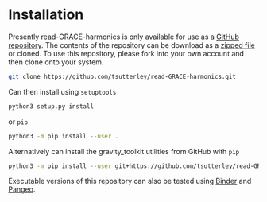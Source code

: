 Installation
============

Presently read-GRACE-harmonics is only available for use as a [GitHub repository](https://github.com/tsutterley/read-GRACE-harmonics).
The contents of the repository can be download as a [zipped file](https://github.com/tsutterley/read-GRACE-harmonics/archive/master.zip)  or cloned.
To use this repository, please fork into your own account and then clone onto your system.  
```bash
git clone https://github.com/tsutterley/read-GRACE-harmonics.git
```
Can then install using `setuptools`
```bash
python3 setup.py install
```
or `pip`
```bash
python3 -m pip install --user .
```

Alternatively can install the gravity_toolkit utilities from GitHub with `pip`
```bash
python3 -m pip install --user git+https://github.com/tsutterley/read-GRACE-harmonics.git
```

Executable versions of this repository can also be tested using [Binder](https://mybinder.org/v2/gh/tsutterley/read-GRACE-harmonics/master) and [Pangeo](https://binder.pangeo.io/v2/gh/tsutterley/read-GRACE-harmonics/master).
